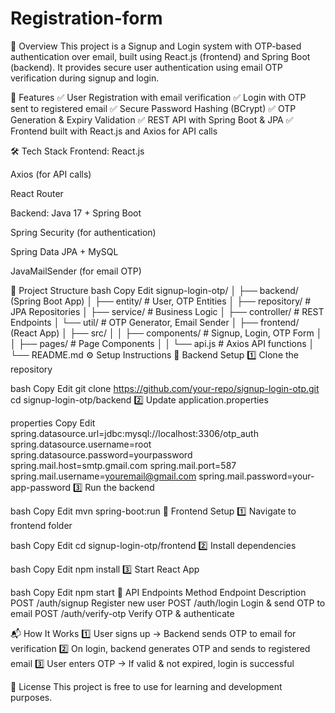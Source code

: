 # Registration-form
📌 Overview
This project is a Signup and Login system with OTP-based authentication over email, built using React.js (frontend) and Spring Boot (backend). It provides secure user authentication using email OTP verification during signup and login.

🚀 Features
✅ User Registration with email verification
✅ Login with OTP sent to registered email
✅ Secure Password Hashing (BCrypt)
✅ OTP Generation & Expiry Validation
✅ REST API with Spring Boot & JPA
✅ Frontend built with React.js and Axios for API calls

🛠 Tech Stack
Frontend:
React.js

Axios (for API calls)

React Router

Backend:
Java 17 + Spring Boot

Spring Security (for authentication)

Spring Data JPA + MySQL

JavaMailSender (for email OTP)

📂 Project Structure
bash
Copy
Edit
signup-login-otp/
│
├── backend/ (Spring Boot App)
│   ├── entity/      # User, OTP Entities
│   ├── repository/  # JPA Repositories
│   ├── service/     # Business Logic
│   ├── controller/  # REST Endpoints
│   └── util/        # OTP Generator, Email Sender
│
├── frontend/ (React App)
│   ├── src/
│   │   ├── components/ # Signup, Login, OTP Form
│   │   ├── pages/      # Page Components
│   │   └── api.js      # Axios API functions
│
└── README.md
⚙️ Setup Instructions
🔹 Backend Setup
1️⃣ Clone the repository

bash
Copy
Edit
git clone https://github.com/your-repo/signup-login-otp.git
cd signup-login-otp/backend
2️⃣ Update application.properties

properties
Copy
Edit
spring.datasource.url=jdbc:mysql://localhost:3306/otp_auth
spring.datasource.username=root
spring.datasource.password=yourpassword
spring.mail.host=smtp.gmail.com
spring.mail.port=587
spring.mail.username=youremail@gmail.com
spring.mail.password=your-app-password
3️⃣ Run the backend

bash
Copy
Edit
mvn spring-boot:run
🔹 Frontend Setup
1️⃣ Navigate to frontend folder

bash
Copy
Edit
cd signup-login-otp/frontend
2️⃣ Install dependencies

bash
Copy
Edit
npm install
3️⃣ Start React App

bash
Copy
Edit
npm start
🔑 API Endpoints
Method	Endpoint	Description
POST	/auth/signup	Register new user
POST	/auth/login	Login & send OTP to email
POST	/auth/verify-otp	Verify OTP & authenticate

📬 How It Works
1️⃣ User signs up → Backend sends OTP to email for verification
2️⃣ On login, backend generates OTP and sends to registered email
3️⃣ User enters OTP → If valid & not expired, login is successful

📜 License
This project is free to use for learning and development purposes.
